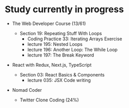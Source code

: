 # Study currently in progress

  - The Web Developer Course (13/61)
    - Section 19: Repeating Stuff With Loops
      - Coding Practice 33: Iterating Arrays Exercise
      - lecture 195: Nested Loops
      - lecture 196: Another Loop: The While Loop
      - lecture 197: The Break Keyword

  - React with Redux, Next.js, TypeScript
    - Section 03: React Basics & Components
      - lecture 035: JSX Code writing

  - Nomad Coder
    - Twitter Clone Coding (24%)
